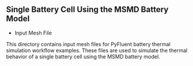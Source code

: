 ## Single Battery Cell Using the MSMD Battery Model 

- Input Mesh File

This directory contains input mesh files for PyFluent battery thermal simulation workflow examples. These files are used to simulate the thermal behavior of a single battery cell using the MSMD battery model.
